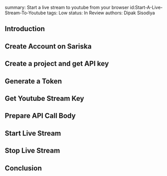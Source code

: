 summary: Start a live stream to youtube from your browser
id:Start-A-Live-Stream-To-Youtube
tags: Low
status: In Review 
authors: Dipak Sisodiya

## Introduction

## Create Account on Sariska

## Create a project and get API key

## Generate a Token

## Get Youtube Stream Key

## Prepare API Call Body

## Start Live Stream

## Stop Live Stream

## Conclusion